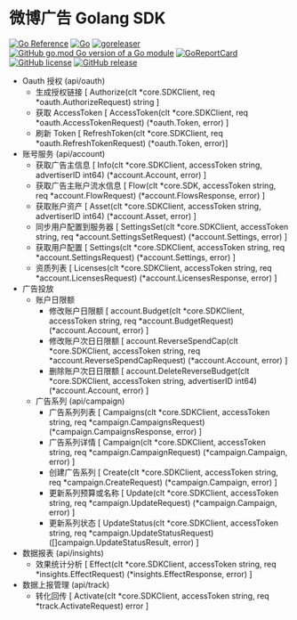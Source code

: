 # 微博广告 Golang SDK

[![Go Reference](https://pkg.go.dev/badge/github.com/bububa/biz-weibo.svg)](https://pkg.go.dev/github.com/bububa/biz-weibo)
[![Go](https://github.com/bububa/biz-weibo/actions/workflows/go.yml/badge.svg)](https://github.com/bububa/biz-weibo/actions/workflows/go.yml)
[![goreleaser](https://github.com/bububa/biz-weibo/actions/workflows/goreleaser.yml/badge.svg)](https://github.com/bububa/biz-weibo/actions/workflows/goreleaser.yml)
[![GitHub go.mod Go version of a Go module](https://img.shields.io/github/go-mod/go-version/bububa/biz-weibo.svg)](https://github.com/bububa/biz-weibo)
[![GoReportCard](https://goreportcard.com/badge/github.com/bububa/biz-weibo)](https://goreportcard.com/report/github.com/bububa/biz-weibo)
[![GitHub license](https://img.shields.io/github/license/bububa/biz-weibo.svg)](https://github.com/bububa/biz-weibo/blob/master/LICENSE)
[![GitHub release](https://img.shields.io/github/release/bububa/biz-weibo.svg)](https://GitHub.com/bububa/biz-weibo/releases/)

- Oauth 授权 (api/oauth)
  - 生成授权链接 [ Authorize(clt *core.SDKClient, req *oauth.AuthorizeRequest) string ]
  - 获取 AccessToken [ AccessToken(clt *core.SDKClient, req *oauth.AccessTokenRequest) (*oauth.Token, error) ]
  - 刷新 Token [ RefreshToken(clt *core.SDKClient, req *oauth.RefreshTokenRequest) (*oauth.Token, error)]
- 账号服务 (api/account)
  - 获取广告主信息 [ Info(clt *core.SDKClient, accessToken string, advertiserID int64) (*account.Account, error) ]
  - 获取广告主账户流水信息 [ Flow(clt *core.SDK, accessToken string, req *account.FlowRequest) (*account.FlowsResponse, error) ]
  - 获取账户资产 [ Asset(clt *core.SDKClient, accessToken string, advertiserID int64) (*account.Asset, error) ]
  - 同步用户配置到服务器 [ SettingsSet(clt *core.SDKClient, accessToken string, req *account.SettingsSetRequest) (*account.Settings, error) ]
  - 获取用户配置 [ Settings(clt *core.SDKClient, accessToken string, req *account.SettingsRequest) (*account.Settings, error) ]
  - 资质列表 [ Licenses(clt *core.SDKClient, accessToken string, req *account.LicensesRequest) (*account.LicensesResponse, error) ]
- 广告投放
  - 账户日限额
    - 修改账户日限额 [ account.Budget(clt *core.SDKClient, accessToken string, req *account.BudgetRequest) (*account.Account, error) ]
    - 修改账户次日日限额 [ account.ReverseSpendCap(clt *core.SDKClient, accessToken string, req *account.ReverseSpendCapRequest) (*account.Account, error) ]
    - 删除账户次日日限额 [ account.DeleteReverseBudget(clt *core.SDKClient, accessToken string, advertiserID int64) (*account.Account, error) ]
  - 广告系列 (api/campaign)
    - 广告系列列表 [ Campaigns(clt *core.SDKClient, accessToken string, req *campaign.CampaignsRequest) (*campaign.CampaignsResponse, error) ]
    - 广告系列详情 [ Campaign(clt *core.SDKClient, accessToken string, req *campaign.CampaignRequest) (*campaign.Campaign, error) ]
    - 创建广告系列 [ Create(clt *core.SDKClient, accessToken string, req *campaign.CreateRequest) (*campaign.Campaign, error) ]
    - 更新系列预算或名称 [ Update(clt *core.SDKClient, accessToken string, req *campaign.UpdateRequest) (*campaign.Campaign, error) ]
    - 更新系列状态 [ UpdateStatus(clt *core.SDKClient, accessToken string, req *campaign.UpdateStatusRequest) ([]campaign.UpdateStatusResult, error) ]
- 数据报表 (api/insights)
  - 效果统计分析 [ Effect(clt *core.SDKClient, accessToken string, req *insights.EffectRequest) (*insights.EffectResponse, error) ]
- 数据上报管理 (api/track)
  - 转化回传 [ Activate(clt *core.SDKClient, accessToken string, req *track.ActivateRequest) error ]
